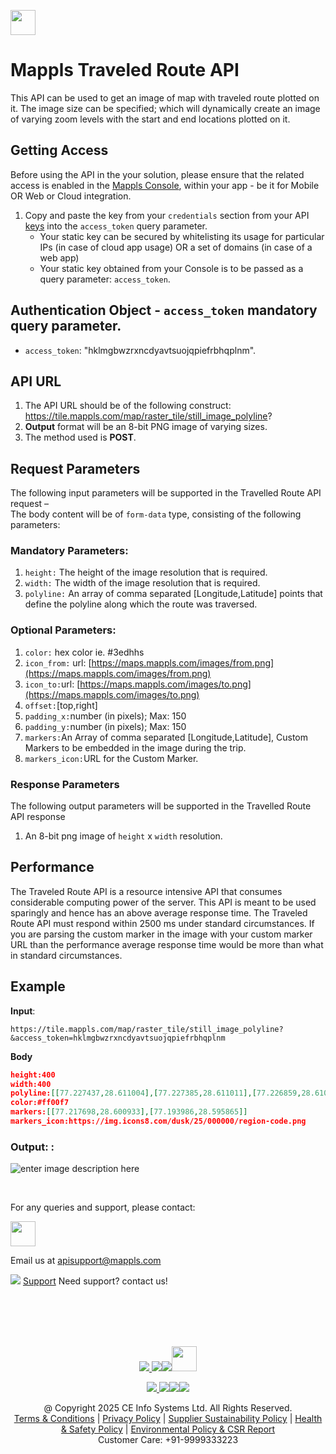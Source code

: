 [<img src="https://about.mappls.com/about/images/MAPPLS-MapmyIndia-logo.png" height="40"/> </p>](https://about.mappls.com/api/)

# Mappls Traveled Route API

This API can be used to get an image of map with traveled route plotted on it. The image size can be specified; which will dynamically create an image of varying zoom levels with the start and end locations plotted on it.

## Getting Access

Before using the API in the your solution, please ensure that the related access is enabled in the [Mappls Console](https://auth.mappls.com/console/), within your app - be it for Mobile OR Web or Cloud integration.

1. Copy and paste the key from your `credentials` section from your API [keys](https://auth.mappls.com/console/) into the `access_token` query parameter.
    - Your static key can be secured by whitelisting its usage for particular IPs (in case of cloud app usage) OR a set of domains (in case of a web app)
    - Your static key obtained from your Console is to be passed as a query parameter: `access_token`.

## Authentication Object - `access_token` mandatory query parameter.

-  `access_token`: "hklmgbwzrxncdyavtsuojqpiefrbhqplnm".

## API URL

1.  The API URL should be of the following construct:  https://tile.mappls.com/map/raster_tile/still_image_polyline?
2. **Output**  format will be an 8-bit PNG image of varying sizes.
3.  The method used is  **POST**.

## Request Parameters

The following input parameters will be supported in the Travelled Route API request –  
The body content will be of `form-data` type, consisting of the following parameters:

### Mandatory Parameters:

1.  `height:` The height of the image resolution that is required.
2.  `width:` The width of the image resolution that is required.
3.  `polyline:` An array of comma separated [Longitude,Latitude] points that define the polyline along which the route was traversed.

### Optional Parameters:

1. `color:` hex color ie. #3edhhs  
2. `icon_from:` url: [https://maps.mappls.com/images/from.png](https://maps.mappls.com/images/from.png)  
3. `icon_to:`url: [https://maps.mappls.com/images/to.png](https://maps.mappls.com/images/to.png)  
4. `offset:`[top,right]
5. `padding_x:`number (in pixels); Max: 150
6. `padding_y:`number (in pixels); Max: 150
7. `markers:`An Array of comma separated [Longitude,Latitude], Custom Markers to be embedded in the image during the trip.
8. `markers_icon:`URL for the Custom Marker.


### Response Parameters

The following output parameters will be supported in the Travelled Route API response

1.  An 8-bit png image of  `height` x `width`  resolution.

## Performance

The Traveled Route API is a resource intensive API that consumes considerable computing power of the server. This API is meant to be used sparingly and hence has an above average response time. The Traveled Route API must respond within 2500 ms under standard circumstances. If you are parsing the custom marker in the image with your custom marker URL than the performance average response time would be more than what in standard circumstances.

## Example

**Input**:  
```
https://tile.mappls.com/map/raster_tile/still_image_polyline?&access_token=hklmgbwzrxncdyavtsuojqpiefrbhqplnm
```

**Body**
```json
height:400
width:400
polyline:[[77.227437,28.611004],[77.227385,28.611011],[77.226859,28.610907],[77.224885,28.610022],[77.224906,28.609965],[77.224906,28.609843],[77.224885,28.609786],[77.224788,28.609682],[77.224702,28.609644],[77.224595,28.609635],[77.224456,28.609682],[77.224349,28.609795],[77.220347,28.608005],[77.21892,28.607336],[77.218963,28.607148],[77.218942,28.60696],[77.218824,28.606677],[77.21876,28.606602],[77.218578,28.606385],[77.218374,28.606263],[77.218235,28.606216],[77.218063,28.606188],[77.217956,28.606197],[77.217945,28.605199],[77.217902,28.60438],[77.217859,28.603674],[77.217827,28.603033],[77.217773,28.602223],[77.217698,28.600933],[77.217805,28.600924],[77.217902,28.600886],[77.217988,28.600829],[77.218074,28.600707],[77.218106,28.600622],[77.218106,28.6005],[77.218085,28.600434],[77.218021,28.60033],[77.217882,28.600226],[77.217753,28.600188],[77.217571,28.600197],[77.217453,28.600244],[77.217389,28.600291],[77.217292,28.600404],[77.216798,28.600197],[77.215897,28.599801],[77.214384,28.599123],[77.212785,28.598407],[77.211326,28.597729],[77.211347,28.597682],[77.211336,28.597588],[77.211239,28.597484],[77.211196,28.597465],[77.211067,28.597465],[77.210992,28.597493],[77.210938,28.59755],[77.209575,28.596947],[77.20935,28.596853],[77.207998,28.59625],[77.20759,28.596071],[77.207526,28.596005],[77.207462,28.595996],[77.207033,28.596109],[77.20684,28.596156],[77.205295,28.596495],[77.204555,28.596561],[77.203546,28.596533],[77.20243,28.59642],[77.201218,28.59609],[77.200596,28.596109],[77.19992,28.596137],[77.199019,28.596175],[77.198826,28.596053],[77.198826,28.595996],[77.198772,28.595855],[77.198675,28.59577],[77.1986,28.595742],[77.198557,28.595723],[77.198428,28.595723],[77.198299,28.595761],[77.198235,28.595808],[77.197055,28.595516],[77.196529,28.59545],[77.196132,28.595431],[77.19566,28.595459],[77.194533,28.595695],[77.193986,28.595865],[77.193911,28.595799],[77.193772,28.595761],[77.193633,28.595789],[77.193515,28.595883],[77.193472,28.596005],[77.193483,28.596062],[77.193032,28.596241],[77.190908,28.597108],[77.190854,28.597042],[77.190768,28.596995],[77.190661,28.596967],[77.190532,28.596976],[77.190457,28.597004],[77.19035,28.597089],[77.190307,28.597155],[77.190286,28.597287],[77.190318,28.597391],[77.189095,28.5979],[77.188655,28.59807],[77.187775,28.598419],[77.187743,28.598362],[77.187646,28.598296],[77.187549,28.598268],[77.18741,28.598287],[77.187313,28.598334],[77.187238,28.598438],[77.187227,28.598532],[77.187259,28.598626],[77.183686,28.600058],[77.181991,28.600727],[77.181809,28.60084],[77.181498,28.601057],[77.181058,28.601528],[77.180897,28.601726],[77.180715,28.601811],[77.180618,28.60183],[77.180403,28.601811],[77.17933,28.601265],[77.175446,28.599212],[77.17521,28.59909],[77.174877,28.598911],[77.173965,28.598431],[77.173718,28.598309],[77.173471,28.598168],[77.172666,28.597754]]
color:#ff00f7
markers:[[77.217698,28.600933],[77.193986,28.595865]]
markers_icon:https://img.icons8.com/dusk/25/000000/region-code.png
```
### Output: :
![enter image description here](https://mmi-api-team.s3.ap-south-1.amazonaws.com/API-Team/Still_Image_Polyline.png)

<br>

For any queries and support, please contact: 

[<img src="https://about.mappls.com/images/mappls-logo.svg" height="40"/> </p>](https://about.mappls.com/api/)
Email us at [apisupport@mappls.com](mailto:apisupport@mappls.com)


![](https://www.mapmyindia.com/api/img/icons/support.png)
[Support](https://about.mappls.com/contact/)
Need support? contact us!

<br></br>
<br></br>

[<p align="center"> <img src="https://www.mapmyindia.com/api/img/icons/stack-overflow.png"/> ](https://stackoverflow.com/questions/tagged/mappls-api)[![](https://www.mapmyindia.com/api/img/icons/blog.png)](https://about.mappls.com/blog/)[![](https://www.mapmyindia.com/api/img/icons/gethub.png)](https://github.com/Mappls-api)[<img src="https://mmi-api-team.s3.ap-south-1.amazonaws.com/API-Team/npm-logo.one-third%5B1%5D.png" height="40"/> </p>](https://www.npmjs.com/org/mapmyindia) 



[<p align="center"> <img src="https://www.mapmyindia.com/june-newsletter/icon4.png"/> ](https://www.facebook.com/Mapplsofficial)[![](https://www.mapmyindia.com/june-newsletter/icon2.png)](https://twitter.com/mappls)[![](https://www.mapmyindia.com/newsletter/2017/aug/llinkedin.png)](https://www.linkedin.com/company/mappls/)[![](https://www.mapmyindia.com/june-newsletter/icon3.png)](https://www.youtube.com/channel/UCAWvWsh-dZLLeUU7_J9HiOA)




<div align="center">@ Copyright 2025 CE Info Systems Ltd. All Rights Reserved.</div>

<div align="center"> <a href="https://about.mappls.com/api/terms-&-conditions">Terms & Conditions</a> | <a href="https://about.mappls.com/about/privacy-policy">Privacy Policy</a> | <a href="https://about.mappls.com/pdf/mapmyIndia-sustainability-policy-healt-labour-rules-supplir-sustainability.pdf">Supplier Sustainability Policy</a> | <a href="https://about.mappls.com/pdf/Health-Safety-Management.pdf">Health & Safety Policy</a> | <a href="https://about.mappls.com/pdf/Environment-Sustainability-Policy-CSR-Report.pdf">Environmental Policy & CSR Report</a>

<div align="center">Customer Care: +91-9999333223</div>
